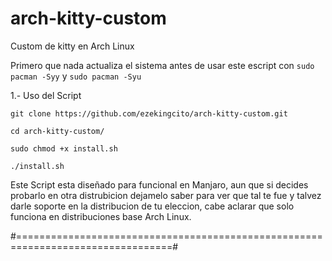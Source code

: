 # arch-kitty-custom
 Custom de kitty en Arch Linux



Primero que nada actualiza el sistema antes de usar este escript con ```sudo pacman -Syy``` y ```sudo pacman -Syu```

1.- Uso del Script 

```
git clone https://github.com/ezekingcito/arch-kitty-custom.git

cd arch-kitty-custom/

sudo chmod +x install.sh

./install.sh
```

Este Script esta diseñado para funcional en Manjaro, aun que si decides probarlo en otra distrubicion dejamelo saber para ver que tal te fue y talvez darle soporte en la distribucion de tu eleccion, cabe aclarar que solo funciona en distribuciones base Arch Linux.

#=================================================================================#
